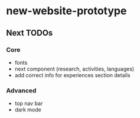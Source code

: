 # new-website-prototype

## Next TODOs

### Core

- fonts
- next component (research, activities, languages)
- add correct info for experiences section details

### Advanced

- top nav bar
- dark mode
